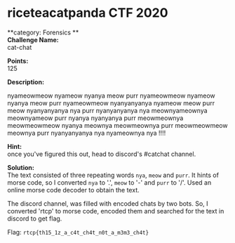 # riceteacatpanda CTF 2020 <br/>
**category: Forensics ** <br/>
**Challenge Name:** <br/>
cat-chat

**Points:** <br/>
125

**Description:** <br/>

nyameowmeow nyameow nyanya meow purr nyameowmeow nyameow nyanya meow purr nyameowmeow nyanyanyanya nyameow meow purr meow nyanyanyanya nya purr nyanyanyanya nya meownyameownya meownyameow purr nyanya nyanyanya purr meowmeownya meowmeowmeow nyanya meownya meowmeownya purr meowmeowmeow meownya purr nyanyanyanya nya nyameownya nya !!!!

**Hint:** <br/>
once you've figured this out, head to discord's #catchat channel.

**Solution:** <br/>
The text consisted of three repeating words `nya`, `meow` and `purr`. It hints of morse code, so I converted `nya` to '.', `meow` to '-' and `purr` to '/'. Used an online morse code decoder to obtain the text.

The discord channel, was filled with encoded chats by two bots. So, I converted 'rtcp' to morse code, encoded them and searched for the text in discord to get flag.

Flag: `rtcp{th15_1z_a_c4t_ch4t_n0t_a_m3m3_ch4t}`

